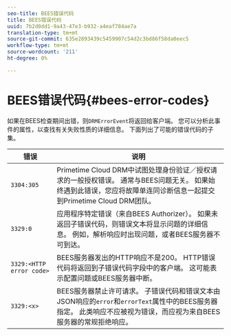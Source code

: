 ```yaml
---
seo-title: BEES错误代码
title: BEES错误代码
uuid: 7b2d0dd1-9a43-47e3-b932-a4eaf784ae7a
translation-type: tm+mt
source-git-commit: 635e2893439c5459907c54d2c3bd86f58da0eec5
workflow-type: tm+mt
source-wordcount: '211'
ht-degree: 0%

---
```



# BEES错误代码{#bees-error-codes}

<!--<a id="section_81946679E1114DBA9FE173D0AA9E2F09"></a>-->

如果在BEES检查期间出错，则`DRMErrorEvent`将返回给客户端。 您可以分析此事件的属性，以查找有关失败性质的详细信息。 下面列出了可能的错误代码的子集。

| 错误 | 说明 |
|---|---|
| `3304:305` | Primetime Cloud DRM中试图处理身份验证／授权请求的一般授权错误。 通常与BEES问题无关。 如果始终遇到此错误，您应将故障单连同诊断信息一起提交到Primetime Cloud DRM团队。 |
| `3329:0` | 应用程序特定错误（来自BEES Authorizer）。 如果未返回子错误代码，则错误文本将显示问题的详细信息。 例如，解析响应时出现问题，或者BEES服务器不可到达。 |
| `3329:<HTTP error code>` | BEES服务器发出的HTTP响应不是200。 HTTP错误代码将返回到子错误代码字段中的客户端。 这可能表示配置问题或BEES服务器中断。 |
| `3329:<x>` | BEES服务器禁止许可请求。 子错误代码和错误文本由JSON响应的`error`和`errorText`属性中的BEES服务器指定。 此类响应不应被视为错误，而应视为来自BEES服务器的常规拒绝响应。 |